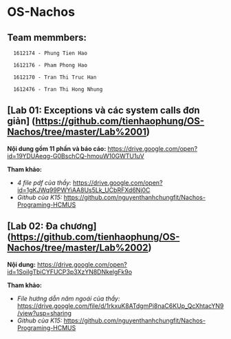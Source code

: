 # OS-Nachos
## Team memmbers:
  
      1612174 - Phung Tien Hao
  
      1612176 - Pham Phong Hao
  
      1612170 - Tran Thi Truc Han
  
      1612476 - Tran Thi Hong Nhung

## [Lab 01: Exceptions và các system calls đơn giản] (https://github.com/tienhaophung/OS-Nachos/tree/master/Lab%2001)


 **Nội dung gồm 11 phần và báo cáo:** 
  https://drive.google.com/open?id=19YDUAeqg-G0BschCQ-hmouW10GWTU1uV
  
  **Tham khảo:**
   - _4 file pdf của thầy:_
   https://drive.google.com/open?id=1gKJWq99PWYiAA8Us5Lk_UCbRFXd6Nj0C
   - _Github của K15:_
   https://github.com/nguyenthanhchungfit/Nachos-Programing-HCMUS

## [Lab 02: Đa chương] (https://github.com/tienhaophung/OS-Nachos/tree/master/Lab%2002)


**Nội dung:**
 https://drive.google.com/open?id=1SoilgTbiCYFUCP3p3XzYN8DNkelgFk9o

**Tham khảo:**
  - _File hướng dẫn năm ngoái của thầy:_
  https://drive.google.com/file/d/1rkxuK8ATdgmPi8naC6KUp_QcXhtacYN9/view?usp=sharing
  - _Github của K15:_
  https://github.com/nguyenthanhchungfit/Nachos-Programing-HCMUS
